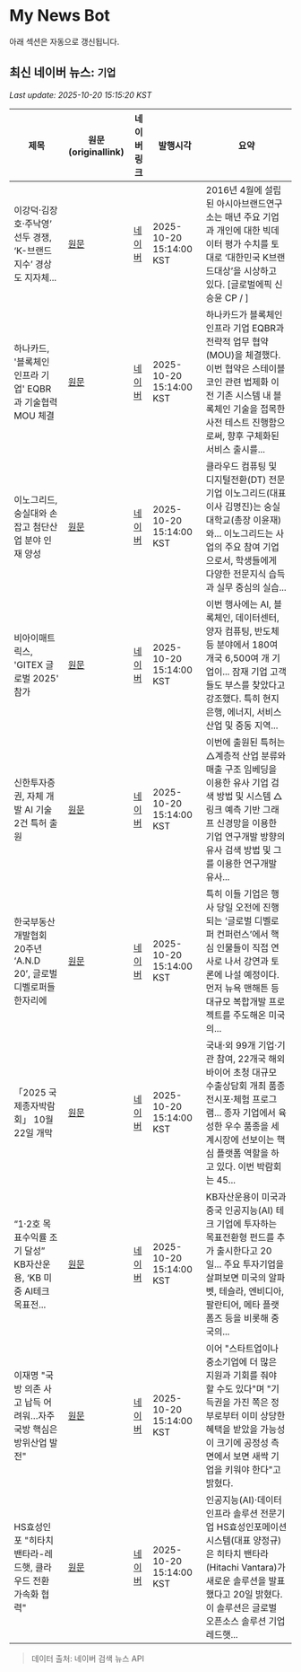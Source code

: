 # My News Bot

아래 섹션은 자동으로 갱신됩니다.

<!-- NEWS:START -->
## 최신 네이버 뉴스: `기업`
_Last update: 2025-10-20 15:15:20 KST_

| 제목 | 원문(originallink) | 네이버 링크 | 발행시각 | 요약 |
|---|---|---|---|---|
| 이강덕·김장호·주낙영’ 선두 경쟁, ‘K-브랜드지수’ 경상도 지자체... | [원문](http://www.globalepic.co.kr/view.php?ud=20251020150821109648439a4874_29) | [네이버](http://www.globalepic.co.kr/view.php?ud=20251020150821109648439a4874_29) | 2025-10-20 15:14:00 KST | 2016년 4월에 설립된 아시아브랜드연구소는 매년 주요 기업과 개인에 대한 빅데이터 평가 수치를 토대로 ‘대한민국 K브랜드대상’을 시상하고 있다. [글로벌에픽 신승윤 CP / ] |
| 하나카드, '블록체인 인프라 기업' EQBR과 기술협력 MOU 체결 | [원문](https://hbnpress.com/news/view/1065593452663528) | [네이버](https://hbnpress.com/news/view/1065593452663528) | 2025-10-20 15:14:00 KST | 하나카드가 블록체인 인프라 기업 EQBR과 전략적 업무 협약(MOU)을 체결했다. 이번 협약은 스테이블코인 관련 법제화 이전 기존 시스템 내 블록체인 기술을 접목한 사전 테스트 진행함으로써, 향후 구체화된 서비스 출시를... |
| 이노그리드, 숭실대와 손잡고 첨단산업 분야 인재 양성 | [원문](http://www.itdaily.kr/news/articleView.html?idxno=235815) | [네이버](http://www.itdaily.kr/news/articleView.html?idxno=235815) | 2025-10-20 15:14:00 KST | 클라우드 컴퓨팅 및 디지털전환(DT) 전문 기업 이노그리드(대표이사 김명진)는 숭실대학교(총장 이윤재)와... 이노그리드는 사업의 주요 참여 기업으로서, 학생들에게 다양한 전문지식 습득과 실무 중심의 실습... |
| 비아이매트릭스, 'GITEX 글로벌 2025' 참가 | [원문](http://www.itdaily.kr/news/articleView.html?idxno=235818) | [네이버](http://www.itdaily.kr/news/articleView.html?idxno=235818) | 2025-10-20 15:14:00 KST | 이번 행사에는 AI, 블록체인, 데이터센터, 양자 컴퓨팅, 반도체 등 분야에서 180여 개국 6,500여 개 기업이... 잠재 기업 고객들도 부스를 찾았다고 강조했다. 특히 현지 은행, 에너지, 서비스 산업 및 중동 지역... |
| 신한투자증권, 자체 개발 AI 기술 2건 특허 출원 | [원문](http://www.m-i.kr/news/articleView.html?idxno=1293127) | [네이버](http://www.m-i.kr/news/articleView.html?idxno=1293127) | 2025-10-20 15:14:00 KST | 이번에 출원된 특허는 △계층적 산업 분류와 매출 구조 임베딩을 이용한 유사 기업 검색 방법 및 시스템 △링크 예측 기반 그래프 신경망을 이용한 기업 연구개발 방향의 유사 검색 방법 및 그를 이용한 연구개발 유사... |
| 한국부동산개발협회 20주년 ‘A.N.D 20’, 글로벌 디벨로퍼들 한자리에 | [원문](http://www.lawissue.co.kr/view.php?ud=20251020151134487367191f6c6e_12) | [네이버](http://www.lawissue.co.kr/view.php?ud=20251020151134487367191f6c6e_12) | 2025-10-20 15:14:00 KST | 특히 이들 기업은 행사 당일 오전에 진행되는 ‘글로벌 디벨로퍼 컨퍼런스’에서 핵심 인물들이 직접 연사로 나서 강연과 토론에 나설 예정이다. 먼저 뉴욕 맨해튼 등 대규모 복합개발 프로젝트를 주도해온 미국의... |
| 「2025 국제종자박람회」 10월 22일 개막 | [원문](https://www.newsam.co.kr/news/article.html?no=41232) | [네이버](https://www.newsam.co.kr/news/article.html?no=41232) | 2025-10-20 15:14:00 KST | 국내·외 99개 기업·기관 참여, 22개국 해외바이어 초청 대규모 수출상담회 개최 품종전시포·체험 프로그램... 종자 기업에서 육성한 우수 품종을 세계시장에 선보이는 핵심 플랫폼 역할을 하고 있다. 이번 박람회는 45... |
| “1·2호 목표수익률 조기 달성” KB자산운용, ‘KB 미중 AI테크 목표전... | [원문](http://www.beyondpost.co.kr/view.php?ud=202510201512034142be44c0aacd_30) | [네이버](http://www.beyondpost.co.kr/view.php?ud=202510201512034142be44c0aacd_30) | 2025-10-20 15:14:00 KST | KB자산운용이 미국과 중국 인공지능(AI) 테크 기업에 투자하는 목표전환형 펀드를 추가 출시한다고 20일... 주요 투자기업을 살펴보면 미국의 알파벳, 테슬라, 엔비디아, 팔란티어, 메타 플랫폼즈 등을 비롯해 중국의... |
| 이재명 "국방 의존 사고 납득 어려워…자주국방 핵심은 방위산업 발전" | [원문](https://www.kado.net/news/articleView.html?idxno=2011330) | [네이버](https://n.news.naver.com/mnews/article/654/0000146951?sid=100) | 2025-10-20 15:14:00 KST | 이어 "스타트업이나 중소기업에 더 많은 지원과 기회를 줘야 할 수도 있다"며 "기득권을 가진 쪽은 정부로부터 이미 상당한 혜택을 받았을 가능성이 크기에 공정성 측면에서 보면 새싹 기업을 키워야 한다"고 밝혔다. |
| HS효성인포 "히타치 밴타라-레드햇, 클라우드 전환 가속화 협력" | [원문](http://www.itdaily.kr/news/articleView.html?idxno=235816) | [네이버](http://www.itdaily.kr/news/articleView.html?idxno=235816) | 2025-10-20 15:14:00 KST | 인공지능(AI)·데이터 인프라 솔루션 전문기업 HS효성인포메이션시스템(대표 양정규)은 히타치 밴타라(Hitachi Vantara)가 새로운 솔루션을 발표했다고 20일 밝혔다. 이 솔루션은 글로벌 오픈소스 솔루션 기업 레드햇... |

> 데이터 출처: 네이버 검색 뉴스 API
<!-- NEWS:END -->
